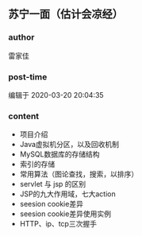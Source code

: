 ## 苏宁一面（估计会凉经）
### author 
雷家佳
### post-time 

编辑于  2020-03-20 20:04:35
### content 
<div class="post-topic-des nc-post-content">
 <ul>
  <li>
   项目介绍
  </li>
  <li>
   Java虚拟机分区，以及回收机制
  </li>
  <li>
   MySQL数据库的存储结构
  </li>
  <li>
   索引的存储
  </li>
  <li>
   常用算法（图论查找，搜索，以排序）
  </li>
  <li>
   servlet 与 jsp 的区别
  </li>
  <li>
   JSP的九大作用域，七大action
  </li>
  <li>
   seesion cookie差异
  </li>
  <li>
   seesion cookie差异使用实例
  </li>
  <li>
   HTTP、ip、tcp三次握手
  </li>
 </ul>
</div>

